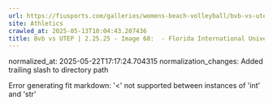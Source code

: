 ```yaml
---
url: https://fiusports.com/galleries/womens-beach-volleyball/bvb-vs-utep-2-25-25/image-68/356/62748/
site: Athletics
crawled_at: 2025-05-13T10:04:43.207436
title: Bvb vs UTEP | 2.25.25 - Image 68:  - Florida International University
---
```

normalized_at: 2025-05-22T17:17:24.704315
normalization_changes: Added trailing slash to directory path

Error generating fit markdown: '<' not supported between instances of 'int' and 'str'